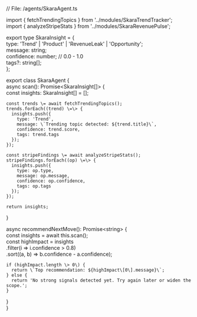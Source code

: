 // File: /agents/SkaraAgent.ts

import { fetchTrendingTopics } from '../modules/SkaraTrendTracker';  
import { analyzeStripeStats } from '../modules/SkaraRevenuePulse';

export type SkaraInsight \= {  
  type: 'Trend' | 'Product' | 'RevenueLeak' | 'Opportunity';  
  message: string;  
  confidence: number; // 0.0 \- 1.0  
  tags?: string\[\];  
};

export class SkaraAgent {  
  async scan(): Promise\<SkaraInsight\[\]\> {  
    const insights: SkaraInsight\[\] \= \[\];

    const trends \= await fetchTrendingTopics();  
    trends.forEach((trend) \=\> {  
      insights.push({  
        type: 'Trend',  
        message: \`Trending topic detected: ${trend.title}\`,  
        confidence: trend.score,  
        tags: trend.tags  
      });  
    });

    const stripeFindings \= await analyzeStripeStats();  
    stripeFindings.forEach((op) \=\> {  
      insights.push({  
        type: op.type,  
        message: op.message,  
        confidence: op.confidence,  
        tags: op.tags  
      });  
    });

    return insights;  
  }

  async recommendNextMove(): Promise\<string\> {  
    const insights \= await this.scan();  
    const highImpact \= insights  
      .filter(i \=\> i.confidence \> 0.8)  
      .sort((a, b) \=\> b.confidence \- a.confidence);

    if (highImpact.length \> 0\) {  
      return \`Top recommendation: ${highImpact\[0\].message}\`;  
    } else {  
      return 'No strong signals detected yet. Try again later or widen the scope.';  
    }  
  }  
}

